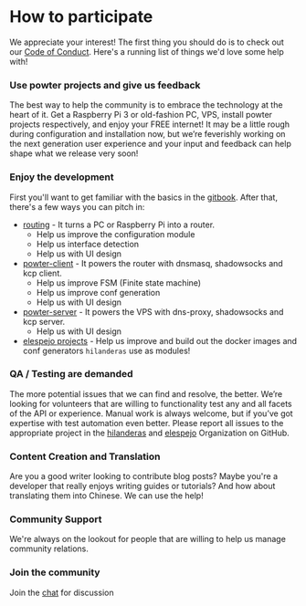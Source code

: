 # How to participate

We appreciate your interest! The first thing you should do is to check out our [Code of Conduct](https://github.com/hilanderas/routing/blob/master/.github/CODE_OF_CONDUCT.md). Here's a running list of things we'd love some help with!

### Use powter projects and give us feedback 
The best way to help the community is to embrace the technology at the heart of it. Get a Raspberry Pi 3 or old-fashion PC, VPS, install powter projects respectively, and enjoy your FREE internet! It may be a little rough during configuration and installation now, but we’re feverishly working on the next generation user experience and your input and feedback can help shape what we release very soon!

### Enjoy the development
First you'll want to get familiar with the basics in the [gitbook](https://hilanderas.github.io/). After that, there's a few ways you can pitch in:
* [routing](https://github.com/hilanderas/routing) - It turns a PC or Raspberry Pi into a router. 
  * Help us improve the configuration module
  * Help us interface detection
  * Help us with UI design
* [powter-client](https://github.com/hilanderas/powter-client) - It powers the router with dnsmasq, shadowsocks and kcp client.
  * Help us improve FSM (Finite state machine)
  * Help us improve conf generation
  * Help us with UI design
* [powter-server](https://github.com/hilanderas/powter-server) - It powers the VPS with dns-proxy, shadowsocks and kcp server. 
  * Help us with UI design
* [elespejo projects](https://github.com/elespejo) - Help us improve and build out the docker images and conf generators `hilanderas` use as modules!

### QA / Testing are demanded
The more potential issues that we can find and resolve, the better. We’re looking for volunteers that are willing to functionality test any and all facets of the API or experience. Manual work is always welcome, but if you’ve got expertise with test automation even better. Please report all issues to the appropriate project in the [hilanderas](https://github.com/hilanderas) and [elespejo](https://github.com/elespejo) Organization on GitHub.

### Content Creation and Translation 
Are you a good writer looking to contribute blog posts? Maybe you're a developer that really enjoys writing guides or tutorials? And how about translating them into Chinese. We can use the help!

### Community Support
We're always on the lookout for people that are willing to help us manage community relations.

### Join the community
Join the [chat](https://gitter.im/powter-the-router/community) for discussion 
